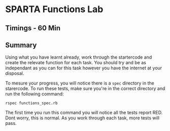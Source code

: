 # SPARTA Functions Lab

## Timings - 60 Min 

## Summary 

Using what you have learnt already, work through  the startercode and create the relevate function for each task. You should try and be as independant as you can for this task however you have the internet at your disposal. 

To mesure your progress, you will notice there is a ```spec``` directory in the starercode. To run these tests, make sure you're in the correct directory and run the following command: 

```
rspec functions_spec.rb
```

The first time you run this command you will notice all the tests report RED. Dont worry, this is normal. As you work through each task, more tests will pass.

